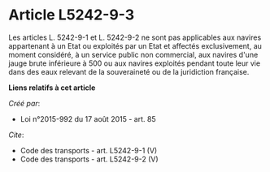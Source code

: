 # Article L5242-9-3

Les articles L. 5242-9-1 et L. 5242-9-2 ne sont pas applicables aux navires appartenant à un Etat ou exploités par un Etat et
affectés exclusivement, au moment considéré, à un service public non commercial, aux navires d'une jauge brute inférieure à
500 ou aux navires exploités pendant toute leur vie dans des eaux relevant de la souveraineté ou de la juridiction française.

**Liens relatifs à cet article**

_Créé par_:

  - Loi n°2015-992 du 17 août 2015 - art. 85

_Cite_:

  - Code des transports - art. L5242-9-1 (V)
  - Code des transports - art. L5242-9-2 (V)
